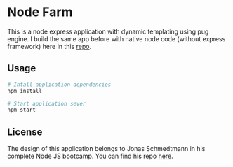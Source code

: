 # Node Farm

This is a node express application with dynamic templating using pug engine. I build the same app before with native node code (without express framework) here in this [repo](https://github.com/jonasschmedtmann/complete-node-bootcamp).

## Usage

```bash
# Intall application dependencies
npm install

# Start application sever
npm start
```

## License

The design of this application belongs to Jonas Schmedtmann in his complete Node JS bootcamp. You can find his repo [here](https://github.com/jonasschmedtmann/complete-node-bootcamp).
